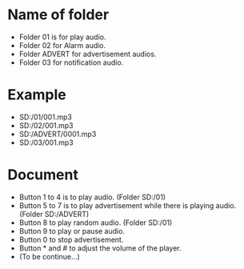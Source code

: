 # Name of folder
- Folder 01 is for play audio.
- Folder 02 for Alarm audio.
- Folder ADVERT for advertisement audios.
- Folder 03 for notification audio.

# Example
- SD:/01/001.mp3
- SD:/02/001.mp3
- SD:/ADVERT/0001.mp3
- SD:/03/001.mp3

# Document
- Button 1 to 4 is to play audio. (Folder SD:/01)
- Button 5 to 7 is to play advertisement while there is playing audio. (Folder SD:/ADVERT)
- Button 8 to play random audio. (Folder SD:/01)
- Button 9 to play or pause audio.
- Button 0 to stop advertisement.
- Button * and # to adjust the volume of the player.
- (To be continue...) 

